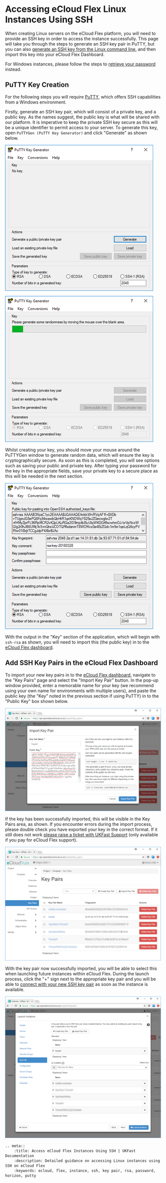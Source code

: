 # Accessing eCloud Flex Linux Instances Using SSH

When creating Linux servers on the eCloud Flex platform, you will need to provide an SSH key in order to access the instance successfully. This page will take you through the steps to generate an SSH key pair in PuTTY, but you can also [generate an SSH key from the Linux command line](/operatingsystems/linux/ssh/keys.html#generating-keys), and then import this key into your eCloud Flex Dashboard.

For Windows instances, please follow the steps to [retrieve your password](/cloud/flex/general/passwordretrieval.html) instead.

## PuTTY Key Creation

For the following steps you will require [PuTTY](https://www.chiark.greenend.org.uk/~sgtatham/putty/latest.html), which offers SSH capabilities from a Windows environment.

Firstly, generate an SSH key pair, which will consist of a private key, and a public key. As the names suggest, the public key is what will be shared with our platform. It is imperative to keep the private SSH key secure as this will be a unique identifier to permit access to your server. To generate this key, open `PuTTYGen (PuTTY Key Generator)` and click "Generate" as shown below.

![open-puttygen](../files/open-puttygen.PNG)

![generate-key-puttygen](../files/generate-key-puttygen.PNG)

Whilst creating your key, you should move your mouse around the PuTTYGen window to generate random data, which will ensure the key is cryptographically secure. As soon as this is completed, you will see options such as saving your public and private key. After typing your password for the key in the appropriate fields, save your private key to a secure place as this will be needed in the next section.

![generate-key-puttygen-completed](../files/generate-key-puttygen-completed.PNG)

With the output in the "Key" section of the application, which will begin with `ssh-rsa` as shown, you will need to import this (the public key) in to the [eCloud Flex dashboard](https://api.openstack.ecloud.co.uk/project/key_pairs/).

## Add SSH Key Pairs in the eCloud Flex Dashboard

To import your new key pairs in to the [eCloud Flex dashboard](https://api.openstack.ecloud.co.uk/project/key_pairs/), navigate to the "Key Pairs" page and select the "Import Key Pair" button. In the pop-up window provided, enter a memorable name for your key (we recommend using your own name for environments with multiple users), and paste the public key (the "Key" noted in the previous section if using PuTTY) in to the "Public Key" box shown below.

![key-pair-import](../files/key-pair-import.PNG)

If the key has been successfully imported, this will be visible in the Key Pairs area, as shown. If you encounter errors during the import process, please double check you have exported your key in the correct format.  If it still does not work [please raise a ticket with UKFast Support](https://my.ukfast.co.uk/pss/create) (only available if you pay for eCloud Flex support).

![key-pair-import-success](../files/key-pair-import-success.PNG)

With the key pair now successfully imported, you will be able to select this when launching future instances within eCloud Flex. During the launch process, click the "+" sign next to the appropriate key pair and you will be able to [connect with your new SSH key pair](/operatingsystems/linux/basics/connecting.html#connecting-using-private-key) as soon as the instance is available.

![instance-select-key-pair](../files/instance-select-key-pair.PNG)

```eval_rst
.. meta::
    :title: Access eCloud Flex Instances Using SSH | UKFast Documentation
    :description: Detailed guidance on accessing Linux instances using SSH on eCloud Flex
    :keywords: ecloud, flex, instance, ssh, key pair, rsa, password, horizon, putty
```
